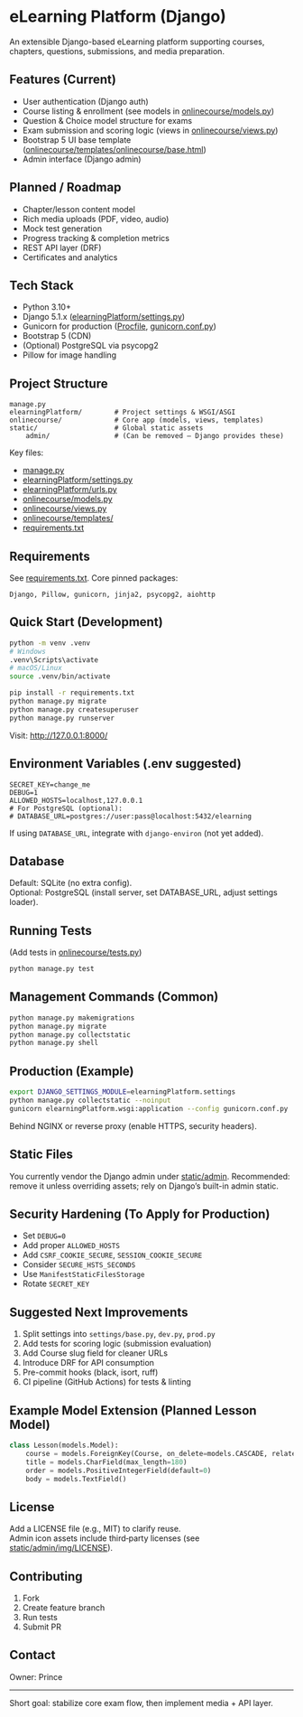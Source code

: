# eLearning Platform (Django)

An extensible Django-based eLearning platform supporting courses, chapters, questions, submissions, and media preparation.

## Features (Current)
- User authentication (Django auth)
- Course listing & enrollment (see models in [onlinecourse/models.py](onlinecourse/models.py))
- Question & Choice model structure for exams
- Exam submission and scoring logic (views in [onlinecourse/views.py](onlinecourse/views.py))
- Bootstrap 5 UI base template ([onlinecourse/templates/onlinecourse/base.html](onlinecourse/templates/onlinecourse/base.html))
- Admin interface (Django admin)

## Planned / Roadmap
- Chapter/lesson content model
- Rich media uploads (PDF, video, audio)
- Mock test generation
- Progress tracking & completion metrics
- REST API layer (DRF)
- Certificates and analytics

## Tech Stack
- Python 3.10+
- Django 5.1.x ([elearningPlatform/settings.py](elearningPlatform/settings.py))
- Gunicorn for production ([Procfile](Procfile), [gunicorn.conf.py](gunicorn.conf.py))
- Bootstrap 5 (CDN)
- (Optional) PostgreSQL via psycopg2
- Pillow for image handling

## Project Structure
```
manage.py
elearningPlatform/        # Project settings & WSGI/ASGI
onlinecourse/             # Core app (models, views, templates)
static/                   # Global static assets
    admin/                # (Can be removed — Django provides these)
```

Key files:
- [manage.py](manage.py)
- [elearningPlatform/settings.py](elearningPlatform/settings.py)
- [elearningPlatform/urls.py](elearningPlatform/urls.py)
- [onlinecourse/models.py](onlinecourse/models.py)
- [onlinecourse/views.py](onlinecourse/views.py)
- [onlinecourse/templates/](onlinecourse/templates/)
- [requirements.txt](requirements.txt)

## Requirements
See [requirements.txt](requirements.txt). Core pinned packages:
```
Django, Pillow, gunicorn, jinja2, psycopg2, aiohttp
```

## Quick Start (Development)
```bash
python -m venv .venv
# Windows
.venv\Scripts\activate
# macOS/Linux
source .venv/bin/activate

pip install -r requirements.txt
python manage.py migrate
python manage.py createsuperuser
python manage.py runserver
```

Visit: http://127.0.0.1:8000/

## Environment Variables (.env suggested)
```
SECRET_KEY=change_me
DEBUG=1
ALLOWED_HOSTS=localhost,127.0.0.1
# For PostgreSQL (optional):
# DATABASE_URL=postgres://user:pass@localhost:5432/elearning
```
If using `DATABASE_URL`, integrate with `django-environ` (not yet added).

## Database
Default: SQLite (no extra config).  
Optional: PostgreSQL (install server, set DATABASE_URL, adjust settings loader).

## Running Tests
(Add tests in [onlinecourse/tests.py](onlinecourse/tests.py))
```bash
python manage.py test
```

## Management Commands (Common)
```bash
python manage.py makemigrations
python manage.py migrate
python manage.py collectstatic
python manage.py shell
```

## Production (Example)
```bash
export DJANGO_SETTINGS_MODULE=elearningPlatform.settings
python manage.py collectstatic --noinput
gunicorn elearningPlatform.wsgi:application --config gunicorn.conf.py
```

Behind NGINX or reverse proxy (enable HTTPS, security headers).

## Static Files
You currently vendor the Django admin under [static/admin](static/admin). Recommended: remove it unless overriding assets; rely on Django’s built-in admin static.

## Security Hardening (To Apply for Production)
- Set `DEBUG=0`
- Add proper `ALLOWED_HOSTS`
- Add `CSRF_COOKIE_SECURE`, `SESSION_COOKIE_SECURE`
- Consider `SECURE_HSTS_SECONDS`
- Use `ManifestStaticFilesStorage`
- Rotate `SECRET_KEY`

## Suggested Next Improvements
1. Split settings into `settings/base.py`, `dev.py`, `prod.py`
2. Add tests for scoring logic (submission evaluation)
3. Add Course slug field for cleaner URLs
4. Introduce DRF for API consumption
5. Pre-commit hooks (black, isort, ruff)
6. CI pipeline (GitHub Actions) for tests & linting

## Example Model Extension (Planned Lesson Model)
```python
class Lesson(models.Model):
    course = models.ForeignKey(Course, on_delete=models.CASCADE, related_name="lessons")
    title = models.CharField(max_length=180)
    order = models.PositiveIntegerField(default=0)
    body = models.TextField()
```

## License
Add a LICENSE file (e.g., MIT) to clarify reuse.  
Admin icon assets include third‑party licenses (see [static/admin/img/LICENSE](static/admin/img/LICENSE)).

## Contributing
1. Fork
2. Create feature branch
3. Run tests
4. Submit PR

## Contact
Owner: Prince

---
Short goal: stabilize core exam flow, then implement media + API layer.